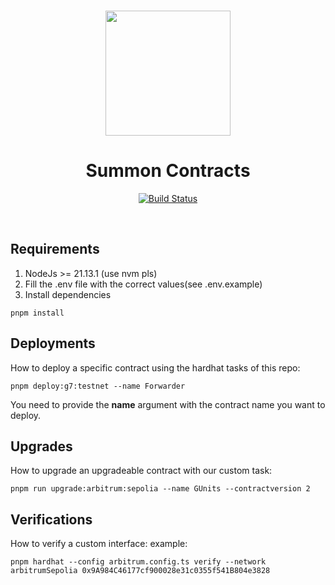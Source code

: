 <p align="center">
<br />
<a href="https://achievo.xyz"><img src="https://summon.xyz/hero.png" width="200" alt=""/></a>
<br />
</p>
<h1 align="center">Summon Contracts</h1>
<p align="center">
<a href="https://github.com/G7DAO/achievo-contracts/actions"><img alt="Build Status" src="https://github.com/G7DAO/summon-contracts/actions/workflows/ci.yml/badge.svg"/></a>

</p>
<br />

## Requirements

1. NodeJs >= 21.13.1 (use nvm pls)
2. Fill the .env file with the correct values(see .env.example)
3. Install dependencies

```shell
pnpm install
```

## Deployments

How to deploy a specific contract using the hardhat tasks of this repo:

```shell
pnpm deploy:g7:testnet --name Forwarder
```

You need to provide the **name** argument with the contract name you want to deploy.

## Upgrades

How to upgrade an upgradeable contract with our custom task:

```shell
pnpm run upgrade:arbitrum:sepolia --name GUnits --contractversion 2
```

## Verifications

How to verify a custom interface:
example:

```shell
pnpm hardhat --config arbitrum.config.ts verify --network arbitrumSepolia 0x9A984C46177cf900028e31c0355f541B804e3828
```
